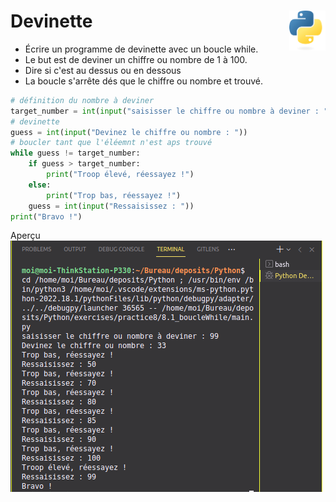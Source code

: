 # Devinette <a href="../"><img align="right" src="../../../src/images/Python-logo-notext.svg" alt="Python" title="Phthon" widht="auto" height="64px"></a>

* Écrire un programme de devinette avec un boucle while.
* Le but est de deviner un chiffre ou nombre de 1 à 100.
* Dire si c'est au dessus ou en dessous
* La boucle s'arrête dés que le chiffre ou nombre et trouvé.  

```python  
# définition du nombre à deviner
target_number = int(input("saisisser le chiffre ou nombre à deviner : "))
# devinette
guess = int(input("Devinez le chiffre ou nombre : "))
# boucler tant que l'éléemnt n'est aps trouvé
while guess != target_number:
    if guess > target_number:
        print("Troop élevé, réessayez !")
    else:
        print("Trop bas, réessayez !")
    guess = int(input("Ressaisissez : "))
print("Bravo !")
```
Aperçu  
![Overview](overview.png "Aperçu")